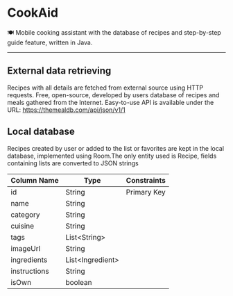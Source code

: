 # CookAid
🍽️ Mobile cooking assistant with the database of recipes and step-by-step guide feature, written in Java.

***

## External data retrieving

Recipes with all details are fetched from external source using HTTP 
requests.
Free, open-source, developed by users database of recipes and meals 
gathered from the Internet. Easy-to-use API is available under the URL:
https://themealdb.com/api/json/v1/1

## Local database

Recipes created by user or added to the list or favorites are kept in the local database, 
implemented using Room.The only entity used is Recipe, fields containing lists are converted to JSON strings

| Column Name   | Type                | Constraints |
|---------------|---------------------|-------------|
| id            | String              | Primary Key |
| name          | String              |             |
| category      | String              |             |
| cuisine       | String              |             |
| tags          | List\<String\>      |             |
| imageUrl      | String              |             |
| ingredients   | List\<Ingredient\>  |             |
| instructions  | String              |             |
| isOwn         | boolean             |             |
